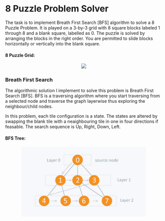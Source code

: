 # 8 Puzzle Problem Solver

The task is to implement Breath First Search [BFS] algorithm to solve a 8 Puzzle Problem. It is played on a 3-by-3 grid with 8 square blocks labeled 1 through 8 and a blank square, labelled as 0. The puzzle is solved by arranging the blocks in the right order. You are permitted to slide blocks horizontally or vertically into the blank square.

#### 8 Puzzle Grid:
<p align="center">
  <img src = "https://miro.medium.com/max/462/1*YxeZJzfhW4kn5O5wAGbkIg.gif" width = "250">
</p>


### Breath First Search

The algorithmic solution I implement to solve this problem is Breath First Search [BFS]. BFS is a traversing algorithm where you start traversing from a selected node and traverse the graph layerwise thus exploring the neighbour/child nodes. 

In this problem, each tile configuration is a state. The states are altered by swapping the blank tile with a neaighbouring tile in one in four directions if feasable. The search sequence is Up, Right, Down, Left.


#### BFS Tree:   
<p align="center">
  <img src = "Images/bfs_tree.PNG" width = "400">
</p>


